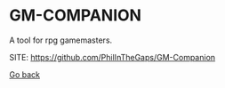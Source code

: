# GM-COMPANION
 
 A tool for rpg gamemasters.
 
 SITE: https://github.com/PhilInTheGaps/GM-Companion

 [Go back](https://portable-linux-apps.github.io/apps.html)

